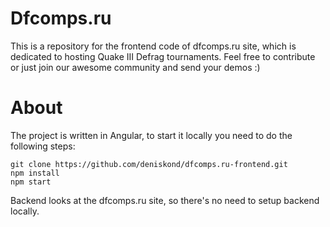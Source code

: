 # Dfcomps.ru

This is a repository for the frontend code of dfcomps.ru site, which is dedicated to hosting Quake III Defrag tournaments. Feel free to contribute or just join our awesome community and send your demos :)

# About

The project is written in Angular, to start it locally you need to do the following steps:
```
git clone https://github.com/deniskond/dfcomps.ru-frontend.git
npm install
npm start
```

Backend looks at the dfcomps.ru site, so there's no need to setup backend locally.
